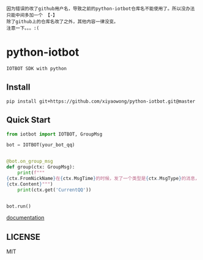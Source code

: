 ```
因为错误的改了github用户名，导致之前的python-iotbot仓库名不能使用了。所以没办法只能中间多加一个 【-】
除了github上的仓库名改了之外，其他内容一律没变。
注意一下。。。:(

```
# python-iotbot

```
IOTBOT SDK with python
```

## Install

```shell
pip install git+https://github.com/xiyaowong/python-iotbot.git@master
```

## Quick Start

```python
from iotbot import IOTBOT, GroupMsg

bot = IOTBOT(your_bot_qq)


@bot.on_group_msg
def group(ctx: GroupMsg):
    print(f"""
{ctx.FromNickName}在{ctx.MsgTime}的时候，发了一个类型是{ctx.MsgType}的消息，内容为：
{ctx.Content}""")
    print(ctx.get('CurrentQQ'))


bot.run()
```
[documentation](https://python-iotbot.readthedocs.io/en/latest/ "documentation")

## LICENSE

MIT
